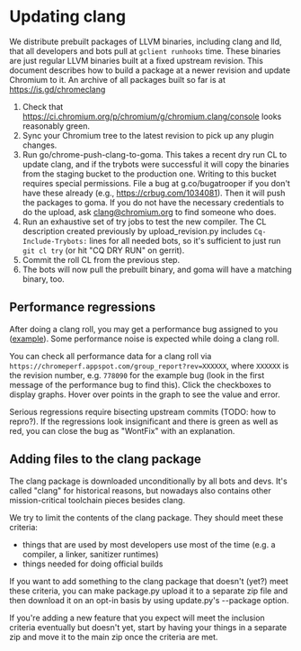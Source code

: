 # Updating clang

We distribute prebuilt packages of LLVM binaries, including clang and lld, that
all developers and bots pull at `gclient runhooks` time. These binaries are
just regular LLVM binaries built at a fixed upstream revision. This document
describes how to build a package at a newer revision and update Chromium to it.
An archive of all packages built so far is at https://is.gd/chromeclang

1.  Check that https://ci.chromium.org/p/chromium/g/chromium.clang/console
    looks reasonably green.
1.  Sync your Chromium tree to the latest revision to pick up any plugin
    changes.
1.  Run go/chrome-push-clang-to-goma. This takes a recent dry run CL to update
    clang, and if the trybots were successful it will copy the binaries from
    the staging bucket to the production one. Writing to this bucket requires
    special permissions. File a bug at g.co/bugatrooper if you don't have these
    already (e.g., https://crbug.com/1034081). Then it will push the packages
    to goma. If you do not have the necessary credentials to do the upload, ask
    clang@chromium.org to find someone who does.
1.  Run an exhaustive set of try jobs to test the new compiler. The CL
    description created previously by upload_revision.py includes
    `Cq-Include-Trybots:` lines for all needed bots, so it's sufficient to just
    run `git cl try` (or hit "CQ DRY RUN" on gerrit).
1.  Commit the roll CL from the previous step.
1.  The bots will now pull the prebuilt binary, and goma will have a matching
    binary, too.

## Performance regressions

After doing a clang roll, you may get a performance bug assigned to you
([example](https://crbug.com/1094671)). Some performance noise is expected
while doing a clang roll.

You can check all performance data for a clang roll via
`https://chromeperf.appspot.com/group_report?rev=XXXXXX`, where `XXXXXX` is the
revision number, e.g. `778090` for the example bug (look in the first message
of the performance bug to find this). Click the checkboxes to display graphs.
Hover over points in the graph to see the value and error.

Serious regressions require bisecting upstream commits (TODO: how to repro?).
If the regressions look insignificant and there is green as well as red, you
can close the bug as "WontFix" with an explanation.

## Adding files to the clang package

The clang package is downloaded unconditionally by all bots and devs. It's
called "clang" for historical reasons, but nowadays also contains other
mission-critical toolchain pieces besides clang.

We try to limit the contents of the clang package. They should meet these
criteria:

- things that are used by most developers use most of the time (e.g. a
  compiler, a linker, sanitizer runtimes)
- things needed for doing official builds

If you want to add something to the clang package that doesn't (yet?) meet
these criteria, you can make package.py upload it to a separate zip file
and then download it on an opt-in basis by using update.py's --package option.

If you're adding a new feature that you expect will meet the inclusion criteria
eventually but doesn't yet, start by having your things in a separate zip
and move it to the main zip once the criteria are met.
